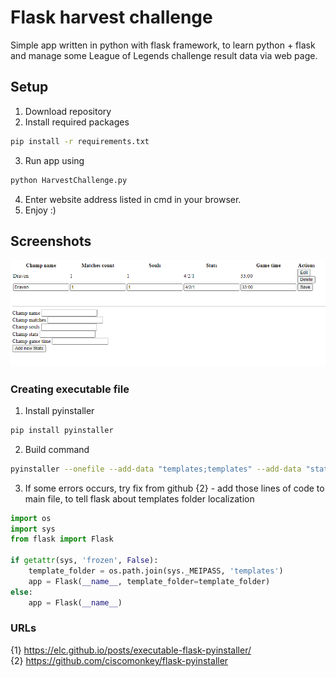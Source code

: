 # Flask harvest challenge
Simple app written in python with flask framework, to learn python + flask and manage some League of Legends challenge result data via web page.  

## Setup
1. Download repository
2. Install required packages
```sh
pip install -r requirements.txt
```
3. Run app using
```sh
python HarvestChallenge.py
```
4. Enter website address listed in cmd in your browser. 
5. Enjoy :) 

## Screenshots
![index page](gh/index.png)

### Creating executable file
1. Install pyinstaller

```sh
pip install pyinstaller
```

2. Build command 
```sh
pyinstaller --onefile --add-data "templates;templates" --add-data "static;static" app.py
```        
3. If some errors occurs, try fix from github {2} - add those lines of code to main file, to tell flask about templates folder localization

```python
import os
import sys
from flask import Flask

if getattr(sys, 'frozen', False):
    template_folder = os.path.join(sys._MEIPASS, 'templates')
    app = Flask(__name__, template_folder=template_folder)
else:
    app = Flask(__name__)
```


### URLs
{1} https://elc.github.io/posts/executable-flask-pyinstaller/   
{2} https://github.com/ciscomonkey/flask-pyinstaller   

